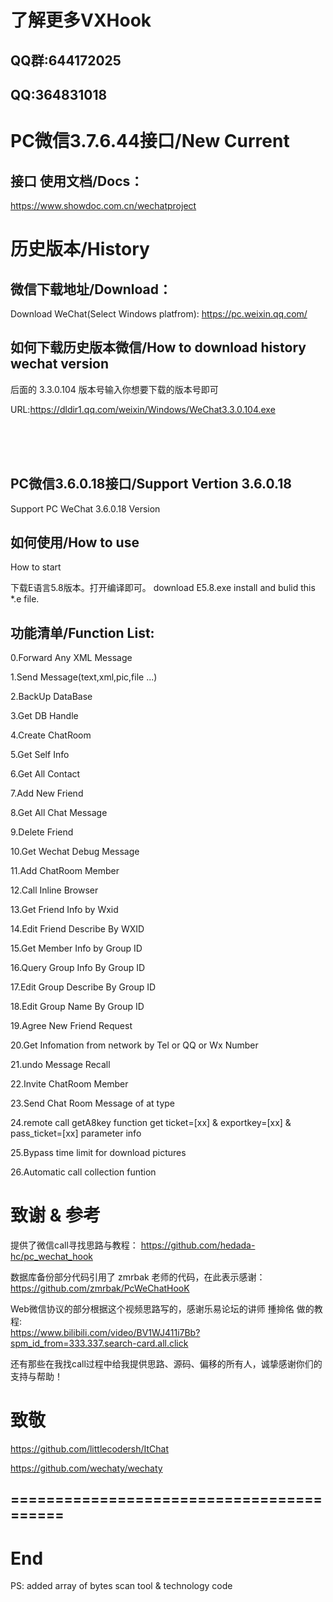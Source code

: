 
# 了解更多VXHook 
## QQ群:644172025
## QQ:364831018
# PC微信3.7.6.44接口/New Current

## 接口 使用文档/Docs：
https://www.showdoc.com.cn/wechatproject




# 历史版本/History

## 微信下载地址/Download：
Download WeChat(Select Windows platfrom): https://pc.weixin.qq.com/

## 如何下载历史版本微信/How to download history wechat version

后面的 3.3.0.104 版本号输入你想要下载的版本号即可

URL:https://dldir1.qq.com/weixin/Windows/WeChat3.3.0.104.exe


</br>
</br>
</br>




## PC微信3.6.0.18接口/Support Vertion 3.6.0.18
Support PC WeChat 3.6.0.18 Version


## 如何使用/How to use
How to start

下载E语言5.8版本。打开编译即可。
download E5.8.exe install and bulid this *.e file.


## 功能清单/Function List:

0.Forward Any XML Message

1.Send Message(text,xml,pic,file ...)  

2.BackUp DataBase

3.Get DB Handle

4.Create ChatRoom

5.Get Self Info

6.Get All Contact

7.Add New Friend

8.Get All Chat Message

9.Delete Friend

10.Get Wechat Debug Message

11.Add ChatRoom Member

12.Call Inline Browser

13.Get Friend Info by Wxid

14.Edit Friend Describe By WXID

15.Get Member Info by Group ID

16.Query Group Info By Group ID

17.Edit Group Describe By Group ID

18.Edit Group Name By Group ID

19.Agree New Friend Request

20.Get Infomation from network by Tel or QQ or Wx Number

21.undo Message Recall

22.Invite ChatRoom Member

23.Send Chat Room Message of at type

24.remote call getA8key function get ticket=[xx] & exportkey=[xx] & pass_ticket=[xx] parameter info

25.Bypass time limit for download pictures  

26.Automatic call collection funtion



# 致谢 & 参考

提供了微信call寻找思路与教程：
https://github.com/hedada-hc/pc_wechat_hook

数据库备份部分代码引用了 zmrbak 老师的代码，在此表示感谢：
https://github.com/zmrbak/PcWeChatHooK

Web微信协议的部分根据这个视频思路写的，感谢乐易论坛的讲师 揰掵佲 做的教程:  
https://www.bilibili.com/video/BV1WJ411i7Bb?spm_id_from=333.337.search-card.all.click

还有那些在我找call过程中给我提供思路、源码、偏移的所有人，诚挚感谢你们的支持与帮助！

# 致敬

https://github.com/littlecodersh/ItChat

https://github.com/wechaty/wechaty



## =========================================
# End
PS: added array of bytes scan tool & technology code

